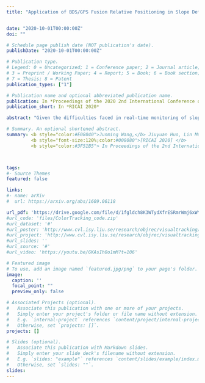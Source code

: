 ```yaml
---
title: "Application of BDS/GPS Fusion Relative Positioning in Slope Deformation Monitoring"


date: "2020-10-01T00:00:00Z"
doi: ""

# Schedule page publish date (NOT publication's date).
publishDate: "2020-10-01T00:00:00Z"

# Publication type.
# Legend: 0 = Uncategorized; 1 = Conference paper; 2 = Journal article;
# 3 = Preprint / Working Paper; 4 = Report; 5 = Book; 6 = Book section;
# 7 = Thesis; 8 = Patent
publication_types: ["1"]

# Publication name and optional abbreviated publication name.
publication: In *Proceedings of the 2020 2nd International Conference on Robotics, Intelligent Control and Artificial Intelligence*
publication_short: In *RICAI 2020*

abstract: "Given the difficulties faced in real-time monitoring of slope deformation and the low degree of automation of the traditional monitoring methods, a BDS/GPS based geological deformation monitoring system was designed. This system uses carrier phase differential technology to achieve BDS/GPS high-precision positioning, transmits data through the NB-IoT wireless network, and transmits slope deformation monitoring data and environmental-based data to a cloud server, achieving automatic and real-time data collection and transmission. In order to study the function and accuracy of the BDS / GPS integrated system in deformation monitoring, experiments are designed to test the stability of the system and collected environmental factors. The feasibility of BDS / GPS in deformation monitoring is analyzed from the constellation distribution and satellite system. The test results show that long-term continuous observation is the prerequisite for obtaining high-precision positioning data. Under the same conditions, the BDS / GPS integrated system's measured accuracy is better than that of the BDS single system."

# Summary. An optional shortened abstract.
summary: <b style="color:#E08040">Junming Wang,</b> Jiuyuan Huo, Lin Mu, Hamzah Murad Mohammed Al-Neshmi, Tao Ju </br> 
         <b style="font-size:120%;color:#008080">[RICAI 2020] </b> 
         <b style="color:#3F51B5"> In Proceedings of the 2nd International Conference on Robotics, Intelligent Control and Artificial Intelligence</b>



tags:
#- Source Themes
featured: false

links:
#- name: arXiv
#  url: https://arxiv.org/abs/1609.06118

url_pdf: 'https://drive.google.com/file/d/1fgldch8K3WTydXfrESRmrWmj6xWYUuoJ/view?usp=sharing'
#url_code: 'files/ColorTracking_code.zip'
#url_dataset: '#'
#url_poster: 'http://www.cvl.isy.liu.se/research/objrec/visualtracking/colvistrack/CN_Tracking_CVPR14_poster.pdf'
#url_project: 'http://www.cvl.isy.liu.se/research/objrec/visualtracking/colvistrack/index.html'
#url_slides: ''
#url_source: '#'
#url_video: 'https://youtu.be/GKAsIh0o1mM?t=106'

# Featured image
# To use, add an image named `featured.jpg/png` to your page's folder. 
image:
  caption: ''
  focal_point: ""
  preview_only: false

# Associated Projects (optional).
#   Associate this publication with one or more of your projects.
#   Simply enter your project's folder or file name without extension.
#   E.g. `internal-project` references `content/project/internal-project/index.md`.
#   Otherwise, set `projects: []`.
projects: []

# Slides (optional).
#   Associate this publication with Markdown slides.
#   Simply enter your slide deck's filename without extension.
#   E.g. `slides: "example"` references `content/slides/example/index.md`.
#   Otherwise, set `slides: ""`.
slides:
---
```



